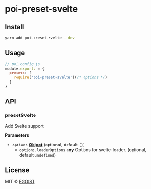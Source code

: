 # poi-preset-svelte

## Install

```bash
yarn add poi-preset-svelte --dev
```

## Usage

```js
// poi.config.js
module.exports = {
  presets: [
    require('poi-preset-svelte')(/* options */)
  ]
}
```

## API

<!-- Generated by documentation.js. Update this documentation by updating the source code. -->

### presetSvelte

Add Svelte support

**Parameters**

-   `options` **[Object](https://developer.mozilla.org/en-US/docs/Web/JavaScript/Reference/Global_Objects/Object)**  (optional, default `{}`)
    -   `options.loaderOptions` **any** Options for svelte-loader. (optional, default `undefined`)

## License

MIT © [EGOIST](https://github.com/egoist)
